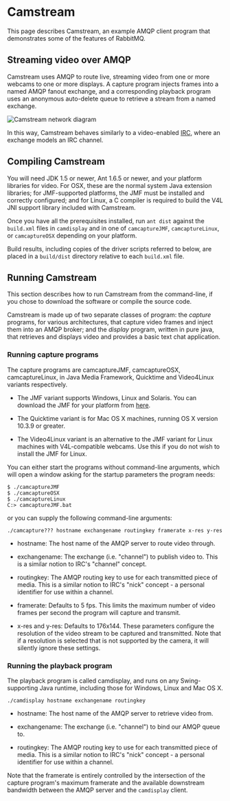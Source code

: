 # Camstream

This page describes Camstream, an example AMQP client program
that demonstrates some of the features of RabbitMQ.

## Streaming video over AMQP

Camstream uses AMQP to route live, streaming video from one or more
webcams to one or more displays. A capture program injects frames into
a named AMQP fanout exchange, and a corresponding playback program
uses an anonymous auto-delete queue to retrieve a stream from a named
exchange.

<img src="http://github.com/tonyg/camstream/raw/master/img/camstream-diagram.png" alt="Camstream network diagram"/>

In this way, Camstream behaves similarly to a video-enabled
[IRC](http://en.wikipedia.org/wiki/Internet_Relay_Chat), where an
exchange models an IRC channel.

## Compiling Camstream

You will need JDK 1.5 or newer, Ant 1.6.5 or newer, and your platform
libraries for video. For OSX, these are the normal system Java
extension libraries; for JMF-supported platforms, the JMF must be
installed and correctly configured; and for Linux, a C compiler is
required to build the V4L JNI support library included with Camstream.

Once you have all the prerequisites installed, run `ant dist` against
the `build.xml` files in `camdisplay` and in one of `camcaptureJMF`,
`camcaptureLinux`, or `camcaptureOSX` depending on your platform.

Build results, including copies of the driver scripts referred to
below, are placed in a `build/dist` directory relative to each
`build.xml` file.

## Running Camstream

This section describes how to run Camstream from the command-line, if
you chose to download the software or compile the source code.

Camstream is made up of two separate classes of program: the *capture*
programs, for various architectures, that capture video frames and
inject them into an AMQP broker; and the *display* program, written in
pure java, that retrieves and displays video and provides a basic text
chat application.

### Running capture programs

The capture programs are camcaptureJMF, camcaptureOSX,
camcaptureLinux, in Java Media Framework, Quicktime and Video4Linux
variants respectively.

  - The JMF variant supports Windows, Linux and Solaris. You can
    download the JMF for your platform from
    [here](http://java.sun.com/products/java-media/jmf/downloads/index.html).

  - The Quicktime variant is for Mac OS X machines, running OS X
    version 10.3.9 or greater.

  - The Video4Linux variant is an alternative to the JMF variant for
    Linux machines with V4L-compatible webcams. Use this if you do not
    wish to install the JMF for Linux.

You can either start the programs without command-line arguments,
which will open a window asking for the startup parameters the program
needs:

    $ ./camcaptureJMF
    $ ./camcaptureOSX
    $ ./camcaptureLinux
    C:> camcaptureJMF.bat

or you can supply the following command-line arguments:

    ./camcapture??? hostname exchangename routingkey framerate x-res y-res

  - hostname: The host name of the AMQP server to route video through.

  - exchangename: The exchange (i.e. "channel") to publish video
    to. This is a similar notion to IRC's "channel" concept.

  - routingkey: The AMQP routing key to use for each transmitted piece
    of media. This is a similar notion to IRC's "nick" concept - a
    personal identifier for use within a channel.

  - framerate: Defaults to 5 fps. This limits the maximum number of
    video frames per second the program will capture and transmit.

  - x-res and y-res: Defaults to 176x144. These parameters configure
    the resolution of the video stream to be captured and
    transmitted. Note that if a resolution is selected that is not
    supported by the camera, it will silently ignore these settings.

### Running the playback program

The playback program is called camdisplay, and runs on any
Swing-supporting Java runtime, including those for Windows, Linux and
Mac OS X.

    ./camdisplay hostname exchangename routingkey

  - hostname: The host name of the AMQP server to retrieve video from.

  - exchangename: The exchange (i.e. "channel") to bind our AMQP queue
    to.

  - routingkey: The AMQP routing key to use for each transmitted piece
    of media. This is a similar notion to IRC's "nick" concept - a
    personal identifier for use within a channel.

Note that the framerate is entirely controlled by the intersection of
the capture program's maximum framerate and the available downstream
bandwidth between the AMQP server and the <code>camdisplay</code>
client.
